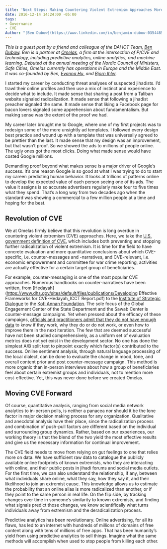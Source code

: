 ```yaml
---
title: 'Next Steps: Making Countering Violent Extremism Approaches More Rigorous'
date: 2016-12-14 14:24:00 -05:00
tags:
- Governance
- CVE
Author: "[Ben Dubow](https://www.linkedin.com/in/benjamin-dubow-03544851)"
---
```


*This is a guest post by a friend and colleague of the DAI ICT Team, [Ben Dubow](https://www.linkedin.com/in/benjamin-dubow-03544851). Ben is a partner at [Omelas](https://omelas.co/), a firm at the intersection of P/CVE and technology, including predictive analytics, online analytics, and machine learning. Debuted at the annual meeting of the Nordic Council of Ministers, Safe Cities, Omelas currently has operations in Europe and the Middle East. It was co-founded by Ben, [Evanna Hu,](https://www.linkedin.com/in/evannahu) and [Bjorn Ihler](https://www.linkedin.com/in/bjornih).*

I started my career by conducting threat analyses of suspected jihadists. I’d trawl their online profiles and then use a mix of instinct and experience to decide what to include. It made sense that sharing a post from a Taliban website signaled radicalization. It made sense that following a jihadist preacher signaled the same. It made sense that liking a Facebook page for bacon lovers signaled some apprehension about fundamentalism. But making sense was the extent of the proof we had.

My career later brought me to Google, where one of my first projects was to redesign some of the more unsightly ad templates. I followed every design best practice and wound up with a template that was universally agreed to be prettier than the last. It made sense that my design was an improvement, but that wasn’t proof. So we showed the ads to millions of people online. The ugly ones got the most clicks. Doing what made sense would have costed Google millions.

Demanding proof beyond what makes sense is a major driver of Google’s success. It’s one reason Google is so good at what I was trying to do to start my career: predicting human behavior. It looks at trillions of patterns online to develop the expected value of each person seeing one of its ads. The value it assigns is so accurate advertisers regularly make four to five times what they spend. That’s a long way from two decades ago when the standard was showing a commercial to a few million people at a time and hoping for the best.

## Revolution of CVE

We at Omelas firmly believe that this revolution is long overdue in countering violent extremism (CVE) approaches. Here, we take the [U.S. government definition of CVE](http://www.state.gov/documents/organization/257913.pdf), which includes both preventing and stopping further radicalization of violent extremism. It is time for the field to have concrete evaluation and more quantitative conclusions about which CVE-specific, i.e. counter-messages and -narratives, and CVE-relevant, i.e. economic empowerment and committee for war crime reporting, activities are actually effective for a certain target group of beneficiaries.

For example, counter-messaging is one of the most popular CVE approaches. Numerous handbooks on counter-narratives have been written, from \[Hedayah\](https://www.dhs.gov/sites/default/files/publications/Developing Effective Frameworks for CVE-Hedayah_ICCT Report.pdf) to the [Institute of Strategic Dialogue](http://www.strategicdialogue.org/wp-content/uploads/2016/06/Counter-narrative-Handbook_1.pdf) to the [Kofi Annan Foundation](http://www.wired.co.uk/article/kofi-annan-countering-isis-extremism-online). The sole focus of the Global Engagement Center of the State Department and the Sawab Center is counter-message campaigns. Yet when pressed about the efficacy of these campaigns, [officials and practitioners admit that they do not have enough data](https://www.brookings.edu/blog/markaz/2015/06/17/experts-weigh-in-can-the-united-states-counter-isis-propaganda/) to know if they work, why they do or do not work, or even how to improve them in the next iteration. The few that are deemed successful have not been studied comprehensively, as a uniform set of evaluation metrics does not yet exist in the development sector. No one has done the simplest A/B split test to pinpoint exactly which factor(s) contributed to the success. Online sentiment analysis, through natural language processing of the local dialect, can be done to evaluate the change in mood, tone, and overall content prior and post counter-message campaign. This method is more organic than in-person interviews about how a group of beneficiaries feel about certain extremist groups and individuals, not to mention more cost-effective. Yet, this was never done before we created Omelas.

## Moving CVE Forward

Of course, quantitative analysis, ranging from social media network analytics to in-person polls, is neither a panacea nor should it be the lone factor in major decision making process for any organization. Qualitative and anecdotal analysis have their place, since the radicalization process and combination of push-pull factors are different based on the individual and surrounding group dynamics. Rather, based on our experiences, our working theory is that the blend of the two yield the most effective results and give us the necessary information for continual improvement.

The CVE field needs to move from relying on gut feelings to one that relies more on data. We have sufficient raw data to catalogue the publicly available online footprints of known extremists, who they are interacting with online, and their public posts in jihadi forums and social media outlets. For the first time, we can also understand the relationship, if any, between what individuals share online, what they say, how they say it, and their likelihood to join an extremist cause. This knowledge allows us to estimate the probability that an online alias is more radicalized than another, or if they point to the same person in real life. On the flip side, by tracking changes over time in someone’s similarity to known extremists, and finding what signals predict those changes, we know scientifically what turns individuals away from extremism and the deradicalization process.

Predictive analytics has been revolutionary. Online advertising, for all its flaws, has led to an internet with hundreds of millions of domains of free content along with tens of millions of free apps. That has been humanity’s yield from using predictive analytics to sell things. Imagine what the same methods will accomplish when used to stop people from killing each other.